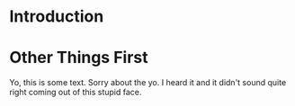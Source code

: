 # Introduction

# Other Things First

Yo, this is some text.  Sorry about the yo.  I heard it and it didn't sound quite right coming out of this stupid face.